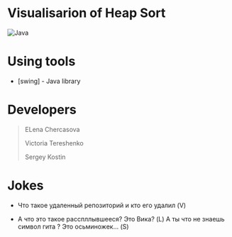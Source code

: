 # Visualisarion of Heap Sort
![Java](https://seeklogo.com/images/J/java-logo-7833D1D21A-seeklogo.com.png)

# Using tools
* [swing] - Java library

# Developers
> ELena Chercasova
>
> Victoria Tereshenko
>
> Sergey Kostin

# Jokes
- Что такое удаленный репозиторий и кто его удалил (V)

- А что это такое расспллывшееся? Это Вика? (L) А ты что не знаешь символ гита ? Это осьминожек... (S) 
